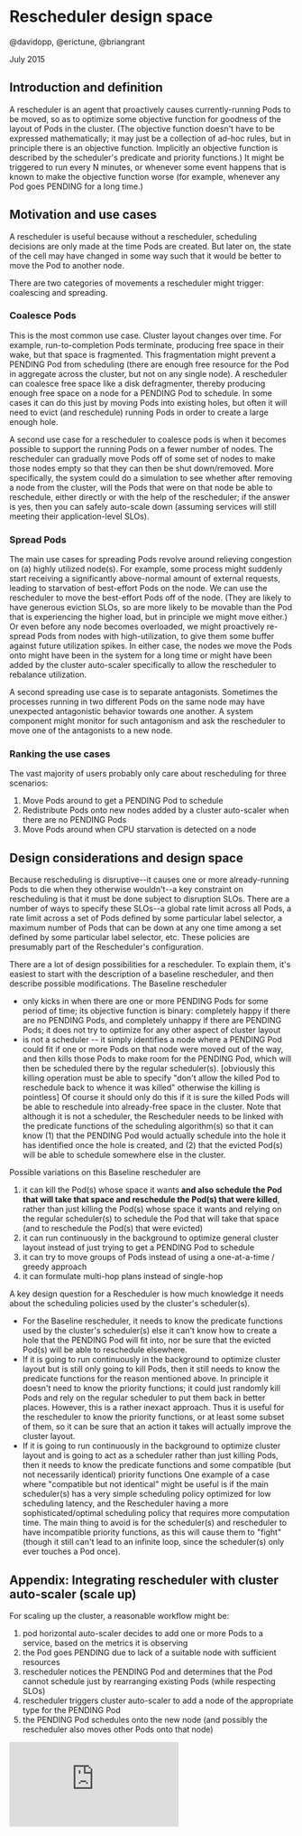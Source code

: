 <!-- BEGIN MUNGE: UNVERSIONED_WARNING -->


<!-- END MUNGE: UNVERSIONED_WARNING -->

# Rescheduler design space

@davidopp, @erictune, @briangrant

July 2015

## Introduction and definition

A rescheduler is an agent that proactively causes currently-running
Pods to be moved, so as to optimize some objective function for
goodness of the layout of Pods in the cluster. (The objective function
doesn't have to be expressed mathematically; it may just be a
collection of ad-hoc rules, but in principle there is an objective
function. Implicitly an objective function is described by the
scheduler's predicate and priority functions.) It might be triggered
to run every N minutes, or whenever some event happens that is known
to make the objective function worse (for example, whenever any Pod goes
PENDING for a long time.)

## Motivation and use cases

A rescheduler is useful because without a rescheduler, scheduling
decisions are only made at the time Pods are created. But later on,
the state of the cell may have changed in some way such that it would
be better to move the Pod to another node.

There are two categories of movements a rescheduler might trigger: coalescing
and spreading.

### Coalesce Pods

This is the most common use case. Cluster layout changes over time. For
example, run-to-completion Pods terminate, producing free space in their wake, but that space
is fragmented. This fragmentation might prevent a PENDING Pod from scheduling
(there are enough free resource for the Pod in aggregate across the cluster,
but not on any single node). A rescheduler can coalesce free space like a
disk defragmenter, thereby producing enough free space on a node for a PENDING
Pod to schedule. In some cases it can do this just by moving Pods into existing
holes, but often it will need to evict (and reschedule) running Pods in order to
create a large enough hole.

A second use case for a rescheduler to coalesce pods is when it becomes possible
to support the running Pods on a fewer number of nodes. The rescheduler can
gradually move Pods off of some set of nodes to make those nodes empty so
that they can then be shut down/removed. More specifically,
the system could do a simulation to see whether after removing a node from the
cluster, will the Pods that were on that node be able to reschedule,
either directly or with the help of the rescheduler; if the answer is
yes, then you can safely auto-scale down (assuming services will still
meeting their application-level SLOs).

### Spread Pods

The main use cases for spreading Pods revolve around relieving congestion on (a) highly
utilized node(s). For example, some process might suddenly start receiving a significantly
above-normal amount of external requests, leading to starvation of best-effort
Pods on the node. We can use the rescheduler to move the best-effort Pods off of the
node. (They are likely to have generous eviction SLOs, so are more likely to be movable
than the Pod that is experiencing the higher load, but in principle we might move either.)
Or even before any node becomes overloaded, we might proactively re-spread Pods from nodes
with high-utilization, to give them some buffer against future utilization spikes. In either
case, the nodes we move the Pods onto might have been in the system for a long time or might
have been added by the cluster auto-scaler specifically to allow the rescheduler to
rebalance utilization.

A second spreading use case is to separate antagonists.
Sometimes the processes running in two different Pods on the same node
may have unexpected antagonistic
behavior towards one another. A system component might monitor for such
antagonism and ask the rescheduler to move one of the antagonists to a new node.

### Ranking the use cases

The vast majority of users probably only care about rescheduling for three scenarios:

1. Move Pods around to get a PENDING Pod to schedule
1. Redistribute Pods onto new nodes added by a cluster auto-scaler when there are no PENDING Pods
1. Move Pods around when CPU starvation is detected on a node

## Design considerations and design space

Because rescheduling is disruptive--it causes one or more
already-running Pods to die when they otherwise wouldn't--a key
constraint on rescheduling is that it must be done subject to
disruption SLOs. There are a number of ways to specify these SLOs--a
global rate limit across all Pods, a rate limit across a set of Pods
defined by some particular label selector, a maximum number of Pods
that can be down at any one time among a set defined by some
particular label selector, etc. These policies are presumably part of
the Rescheduler's configuration.

There are a lot of design possibilities for a rescheduler. To explain
them, it's easiest to start with the description of a baseline
rescheduler, and then describe possible modifications. The Baseline
rescheduler
* only kicks in when there are one or more PENDING Pods for some period of time; its objective function is binary: completely happy if there are no PENDING Pods, and completely unhappy if there are PENDING Pods; it does not try to optimize for any other aspect of cluster layout
* is not a scheduler -- it simply identifies a node where a PENDING Pod could fit if one or more Pods on that node were moved out of the way, and then kills those Pods to make room for the PENDING Pod, which will then be scheduled there by the regular scheduler(s).  [obviously this killing operation must be able to specify "don't allow the killed Pod to reschedule back to whence it was killed" otherwise the killing is pointless] Of course it should only do this if it is sure the killed Pods will be able to reschedule into already-free space in the cluster. Note that although it is not a scheduler, the Rescheduler needs to be linked with the predicate functions of the scheduling algorithm(s) so that it can know (1) that the PENDING Pod would actually schedule into the hole it has identified once the hole is created, and (2) that the evicted Pod(s) will be able to schedule somewhere else in the cluster.

Possible variations on this Baseline rescheduler are

1. it can kill the Pod(s) whose space it wants **and also schedule the Pod that will take that space and reschedule the Pod(s) that were killed**, rather than just killing the Pod(s) whose space it wants and relying on the regular scheduler(s) to schedule the Pod that will take that space (and to reschedule the Pod(s) that were evicted)
1. it can run continuously in the background to optimize general cluster layout instead of just trying to get a PENDING Pod to schedule
1. it can try to move groups of Pods instead of using a one-at-a-time / greedy approach
1. it can formulate multi-hop plans instead of single-hop

A key design question for a Rescheduler is how much knowledge it needs about the scheduling policies used by the cluster's scheduler(s).
* For the Baseline rescheduler, it needs to know the predicate functions used by the cluster's scheduler(s) else it can't know how to create a hole that the PENDING Pod will fit into, nor be sure that the evicted Pod(s) will be able to reschedule elsewhere.
* If it is going to run continuously in the background to optimize cluster layout but is still only going to kill Pods, then it still needs to know the predicate functions for the reason mentioned above. In principle it doesn't need to know the priority functions; it could just randomly kill Pods and rely on the regular scheduler to put them back in better places. However, this is a rather inexact approach. Thus it is useful for the rescheduler to know the priority functions, or at least some subset of them, so it can be sure that an action it takes will actually improve the cluster layout.
* If it is going to run continuously in the background to optimize cluster layout and is going to act as a scheduler rather than just killing Pods, then it needs to know the predicate functions and some compatible (but not necessarily identical) priority functions  One example of a case where "compatible but not identical" might be useful is if the main scheduler(s) has a very simple scheduling policy optimized for low scheduling latency, and the Rescheduler having a more sophisticated/optimal scheduling policy that requires more computation time. The main thing to avoid is for the scheduler(s) and rescheduler to have incompatible priority functions, as this will cause them to "fight" (though it still can't lead to an infinite loop, since the scheduler(s) only ever touches a Pod once).

## Appendix: Integrating rescheduler with cluster auto-scaler (scale up)

For scaling up the cluster, a reasonable workflow might be:

1. pod horizontal auto-scaler decides to add one or more Pods to a service, based on the metrics it is observing
1. the Pod goes PENDING due to lack of a suitable node with sufficient resources
1. rescheduler notices the PENDING Pod and determines that the Pod cannot schedule just by rearranging existing Pods (while respecting SLOs)
1. rescheduler triggers cluster auto-scaler to add a node of the appropriate type for the PENDING Pod
1. the PENDING Pod schedules onto the new node (and possibly the rescheduler also moves other Pods onto that node)



<!-- BEGIN MUNGE: IS_VERSIONED -->
<!-- TAG IS_VERSIONED -->
<!-- END MUNGE: IS_VERSIONED -->


<!-- BEGIN MUNGE: GENERATED_ANALYTICS -->
[![Analytics](https://kubernetes-site.appspot.com/UA-36037335-10/GitHub/docs/proposals/rescheduler.md?pixel)]()
<!-- END MUNGE: GENERATED_ANALYTICS -->
